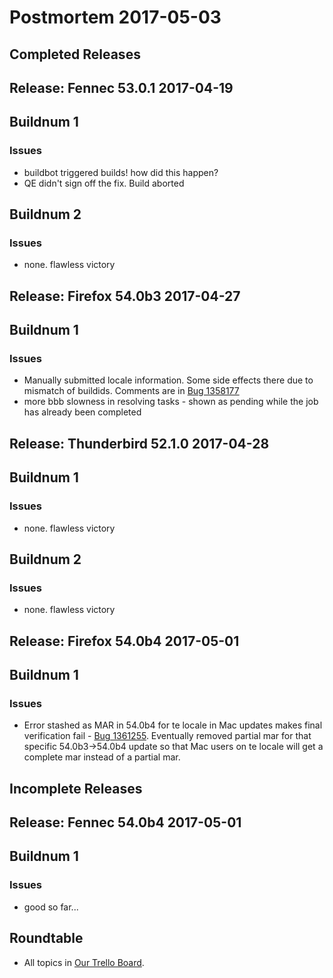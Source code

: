 # Postmortem 2017-05-03

## Completed Releases
## Release: Fennec 53.0.1 2017-04-19

## Buildnum 1
### Issues
- buildbot triggered builds! how did this happen?
- QE didn't sign off the fix. Build aborted

## Buildnum 2
### Issues
- none. flawless victory


## Release: Firefox 54.0b3 2017-04-27

## Buildnum 1
### Issues
- Manually submitted <my> locale information. Some side effects there due to mismatch of buildids. Comments are in [Bug 1358177](https://bugzil.la/1358177)
- more bbb slowness in resolving tasks - shown as pending while the job has already been completed


## Release: Thunderbird 52.1.0 2017-04-28

## Buildnum 1
### Issues
- none. flawless victory

## Buildnum 2
### Issues
- none. flawless victory


## Release: Firefox 54.0b4 2017-05-01

## Buildnum 1
### Issues
- Error stashed as MAR in 54.0b4 for te locale in Mac updates makes final verification fail - [Bug 1361255](https://bugzil.la/1361255). Eventually removed partial mar for that specific 54.0b3->54.0b4 update so that Mac users on te locale will get a complete mar instead of a partial mar.



## Incomplete Releases
## Release: Fennec 54.0b4 2017-05-01

## Buildnum 1
### Issues
- good so far...



## Roundtable
- All topics in [Our Trello Board](https://trello.com/b/MXHaVRcP/release-promotion-meeting).